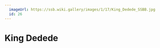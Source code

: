 ```yaml
---
  imageUrl: https://ssb.wiki.gallery/images/1/17/King_Dedede_SSBB.jpg
  id: 26
---
```


# King Dedede
  